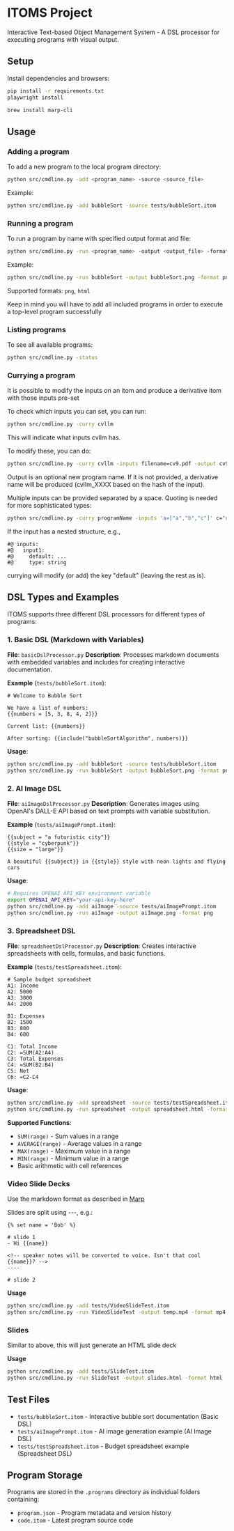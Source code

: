 # ITOMS Project

Interactive Text-based Object Management System - A DSL processor for executing programs with visual output.

## Setup

Install dependencies and browsers:

```bash
pip install -r requirements.txt
playwright install

brew install marp-cli
```

## Usage

### Adding a program

To add a new program to the local program directory:

```bash
python src/cmdline.py -add <program_name> -source <source_file>
```

Example:
```bash
python src/cmdline.py -add bubbleSort -source tests/bubbleSort.itom
```

### Running a program

To run a program by name with specified output format and file:

```bash
python src/cmdline.py -run <program_name> -output <output_file> -format <format>
```

Example:
```bash
python src/cmdline.py -run bubbleSort -output bubbleSort.png -format png
```

Supported formats: `png`, `html`

Keep in mind you will have to add all included programs in order to execute a top-level program successfully

### Listing programs

To see all available programs:

```bash
python src/cmdline.py -status
```
### Currying a program

It is possible to modify the inputs on an itom and produce a derivative itom with those inputs pre-set

To check which inputs you can set, you can run:
```bash
python src/cmdline.py -curry cvllm
```
This will indicate what inputs cvllm has. 

To modify these, you can do:
```bash
python src/cmdline.py -curry cvllm -inputs filename=cv9.pdf -output cv9llm
```
Output is an optional new program name. If it is not provided, a derivative name will be produced (cvllm_XXXX based on the hash of the input).

Multiple inputs can be provided separated by a space. Quoting is needed for more sophisticated types:
```bash
python src/cmdline.py -curry programName -inputs 'a=["a","b","c"]' c="d" 'x={"a":"b"}' -output newProgram
```

If the input has a nested structure, e.g.,
```
#@ inputs:
#@   input1:
#@     default: ...
#@     type: string
```
currying will modify (or add) the key "default" (leaving the rest as is).

## DSL Types and Examples

ITOMS supports three different DSL processors for different types of programs:

### 1. Basic DSL (Markdown with Variables)
**File**: `basicDslProcessor.py`
**Description**: Processes markdown documents with embedded variables and includes for creating interactive documentation.

**Example** (`tests/bubbleSort.itom`):
```
# Welcome to Bubble Sort

We have a list of numbers:
{{numbers = [5, 3, 8, 4, 2]}}

Current list: {{numbers}}

After sorting: {{include("bubbleSortAlgorithm", numbers)}}
```

**Usage**:
```bash
python src/cmdline.py -add bubbleSort -source tests/bubbleSort.itom
python src/cmdline.py -run bubbleSort -output bubbleSort.png -format png
```

### 2. AI Image DSL 
**File**: `aiImageDslProcessor.py`
**Description**: Generates images using OpenAI's DALL-E API based on text prompts with variable substitution.

**Example** (`tests/aiImagePrompt.itom`):
```
{{subject = "a futuristic city"}}
{{style = "cyberpunk"}}
{{size = "large"}}

A beautiful {{subject}} in {{style}} style with neon lights and flying cars
```

**Usage**:
```bash
# Requires OPENAI_API_KEY environment variable
export OPENAI_API_KEY="your-api-key-here"
python src/cmdline.py -add aiImage -source tests/aiImagePrompt.itom
python src/cmdline.py -run aiImage -output aiImage.png -format png
```

### 3. Spreadsheet DSL
**File**: `spreadsheetDslProcessor.py`
**Description**: Creates interactive spreadsheets with cells, formulas, and basic functions.

**Example** (`tests/testSpreadsheet.itom`):
```
# Sample budget spreadsheet
A1: Income
A2: 5000
A3: 3000
A4: 2000

B1: Expenses
B2: 1500
B3: 800
B4: 600

C1: Total Income
C2: =SUM(A2:A4)
C3: Total Expenses
C4: =SUM(B2:B4)
C5: Net
C6: =C2-C4
```

**Usage**:
```bash
python src/cmdline.py -add spreadsheet -source tests/testSpreadsheet.itom
python src/cmdline.py -run spreadsheet -output spreadsheet.html -format html
```

**Supported Functions**:
- `SUM(range)` - Sum values in a range
- `AVERAGE(range)` - Average values in a range  
- `MAX(range)` - Maximum value in a range
- `MIN(range)` - Minimum value in a range
- Basic arithmetic with cell references

### Video Slide Decks
Use the markdown format as described in [Marp](https://marp.app/)

Slides are split using ---, e.g.:

```
{% set name = 'Bob' %}

# slide 1
- Hi {{name}}

<!-- speaker notes will be converted to voice. Isn't that cool {{name}}? -->
----

# slide 2
```

**Usage**
```bash
python src/cmdline.py -add tests/VideoSlideTest.itom
python src/cmdline.py -run VideoSlideTest -output temp.mp4 -format mp4
```

### Slides

Similar to above, this will just generate an HTML slide deck

**Usage**
```bash
python src/cmdline.py -add tests/SlideTest.itom
python src/cmdline.py -run SlideTest -output slides.html -format html
```

## Test Files

- `tests/bubbleSort.itom` - Interactive bubble sort documentation (Basic DSL)
- `tests/aiImagePrompt.itom` - AI image generation example (AI Image DSL)
- `tests/testSpreadsheet.itom` - Budget spreadsheet example (Spreadsheet DSL)

## Program Storage

Programs are stored in the `.programs` directory as individual folders containing:
- `program.json` - Program metadata and version history
- `code.itom` - Latest program source code
